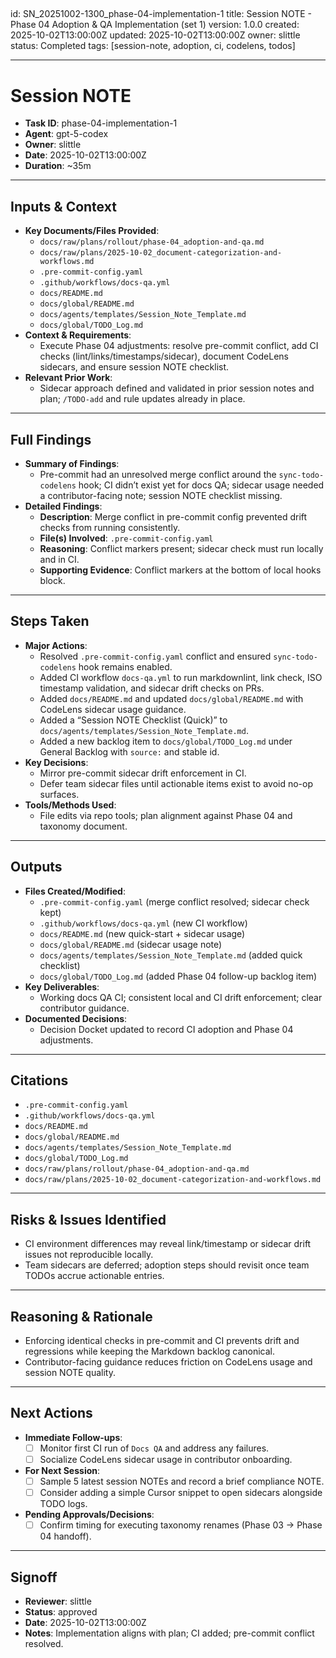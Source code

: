 <!-- markdownlint-disable MD003 MD022 -->
<!-- markdownlint-disable MD041 -->

## <!-- markdownlint-disable MD025 -->

id: SN_20251002-1300_phase-04-implementation-1
title: Session NOTE - Phase 04 Adoption & QA Implementation (set 1)
version: 1.0.0
created: 2025-10-02T13:00:00Z
updated: 2025-10-02T13:00:00Z
owner: slittle
status: Completed
tags: [session-note, adoption, ci, codelens, todos]

---

# Session NOTE

- **Task ID**: phase-04-implementation-1
- **Agent**: gpt-5-codex
- **Owner**: slittle
- **Date**: 2025-10-02T13:00:00Z
- **Duration**: ~35m

---

## Inputs & Context

- **Key Documents/Files Provided**:
  - `docs/raw/plans/rollout/phase-04_adoption-and-qa.md`
  - `docs/raw/plans/2025-10-02_document-categorization-and-workflows.md`
  - `.pre-commit-config.yaml`
  - `.github/workflows/docs-qa.yml`
  - `docs/README.md`
  - `docs/global/README.md`
  - `docs/agents/templates/Session_Note_Template.md`
  - `docs/global/TODO_Log.md`
- **Context & Requirements**:
  - Execute Phase 04 adjustments: resolve pre-commit conflict, add CI checks (lint/links/timestamps/sidecar), document CodeLens sidecars, and ensure session NOTE checklist.
- **Relevant Prior Work**:
  - Sidecar approach defined and validated in prior session notes and plan; `/TODO-add` and rule updates already in place.

---

## Full Findings

- **Summary of Findings**:
  - Pre-commit had an unresolved merge conflict around the `sync-todo-codelens` hook; CI didn’t exist yet for docs QA; sidecar usage needed a contributor-facing note; session NOTE checklist missing.
- **Detailed Findings**:
  - **Description**: Merge conflict in pre-commit config prevented drift checks from running consistently.
  - **File(s) Involved**: `.pre-commit-config.yaml`
  - **Reasoning**: Conflict markers present; sidecar check must run locally and in CI.
  - **Supporting Evidence**: Conflict markers at the bottom of local hooks block.

---

## Steps Taken

- **Major Actions**:
  - Resolved `.pre-commit-config.yaml` conflict and ensured `sync-todo-codelens` hook remains enabled.
  - Added CI workflow `docs-qa.yml` to run markdownlint, link check, ISO timestamp validation, and sidecar drift checks on PRs.
  - Added `docs/README.md` and updated `docs/global/README.md` with CodeLens sidecar usage guidance.
  - Added a “Session NOTE Checklist (Quick)” to `docs/agents/templates/Session_Note_Template.md`.
  - Added a new backlog item to `docs/global/TODO_Log.md` under General Backlog with `source:` and stable id.
- **Key Decisions**:
  - Mirror pre-commit sidecar drift enforcement in CI.
  - Defer team sidecar files until actionable items exist to avoid no-op surfaces.
- **Tools/Methods Used**:
  - File edits via repo tools; plan alignment against Phase 04 and taxonomy document.

---

## Outputs

- **Files Created/Modified**:
  - `.pre-commit-config.yaml` (merge conflict resolved; sidecar check kept)
  - `.github/workflows/docs-qa.yml` (new CI workflow)
  - `docs/README.md` (new quick-start + sidecar usage)
  - `docs/global/README.md` (sidecar usage note)
  - `docs/agents/templates/Session_Note_Template.md` (added quick checklist)
  - `docs/global/TODO_Log.md` (added Phase 04 follow-up backlog item)
- **Key Deliverables**:
  - Working docs QA CI; consistent local and CI drift enforcement; clear contributor guidance.
- **Documented Decisions**:
  - Decision Docket updated to record CI adoption and Phase 04 adjustments.

---

## Citations

- `.pre-commit-config.yaml`
- `.github/workflows/docs-qa.yml`
- `docs/README.md`
- `docs/global/README.md`
- `docs/agents/templates/Session_Note_Template.md`
- `docs/global/TODO_Log.md`
- `docs/raw/plans/rollout/phase-04_adoption-and-qa.md`
- `docs/raw/plans/2025-10-02_document-categorization-and-workflows.md`

---

## Risks & Issues Identified

- CI environment differences may reveal link/timestamp or sidecar drift issues not reproducible locally.
- Team sidecars are deferred; adoption steps should revisit once team TODOs accrue actionable entries.

---

## Reasoning & Rationale

- Enforcing identical checks in pre-commit and CI prevents drift and regressions while keeping the Markdown backlog canonical.
- Contributor-facing guidance reduces friction on CodeLens usage and session NOTE quality.

---

## Next Actions

- **Immediate Follow-ups**:
  - [ ] Monitor first CI run of `Docs QA` and address any failures.
  - [ ] Socialize CodeLens sidecar usage in contributor onboarding.
- **For Next Session**:
  - [ ] Sample 5 latest session NOTEs and record a brief compliance NOTE.
  - [ ] Consider adding a simple Cursor snippet to open sidecars alongside TODO logs.
- **Pending Approvals/Decisions**:
  - [ ] Confirm timing for executing taxonomy renames (Phase 03 → Phase 04 handoff).

---

## Signoff

- **Reviewer**: slittle
- **Status**: approved
- **Date**: 2025-10-02T13:00:00Z
- **Notes**: Implementation aligns with plan; CI added; pre-commit conflict resolved.
